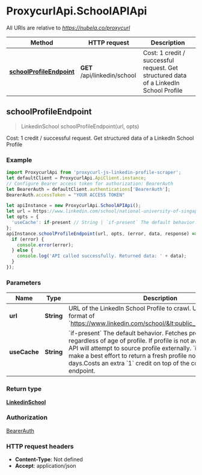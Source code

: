 # ProxycurlApi.SchoolAPIApi

All URIs are relative to *https://nubela.co/proxycurl*

Method | HTTP request | Description
------------- | ------------- | -------------
[**schoolProfileEndpoint**](SchoolAPIApi.md#schoolProfileEndpoint) | **GET** /api/linkedin/school | Cost: 1 credit / successful request. Get structured data of a LinkedIn School Profile



## schoolProfileEndpoint

> LinkedinSchool schoolProfileEndpoint(url, opts)

Cost: 1 credit / successful request. Get structured data of a LinkedIn School Profile

### Example

```javascript
import ProxycurlApi from 'proxycurl-js-linkedin-profile-scraper';
let defaultClient = ProxycurlApi.ApiClient.instance;
// Configure Bearer access token for authorization: BearerAuth
let BearerAuth = defaultClient.authentications['BearerAuth'];
BearerAuth.accessToken = "YOUR ACCESS TOKEN"

let apiInstance = new ProxycurlApi.SchoolAPIApi();
let url = https://www.linkedin.com/school/national-university-of-singapore; // String |      URL of the LinkedIn School Profile to crawl.      URL should be in the format of `https://www.linkedin.com/school/<public_identifier>`     
let opts = {
  'useCache': if-present // String | `if-present` The default behavior. Fetches profile from cache regardless of age of profile. If profile is not available in cache, API will attempt to source profile externally.  `if-recent` API will make a best effort to return a fresh profile no older than 29 days.Costs an extra `1` credit on top of the cost of the base endpoint.
};
apiInstance.schoolProfileEndpoint(url, opts, (error, data, response) => {
  if (error) {
    console.error(error);
  } else {
    console.log('API called successfully. Returned data: ' + data);
  }
});
```

### Parameters


Name | Type | Description  | Notes
------------- | ------------- | ------------- | -------------
 **url** | **String**|      URL of the LinkedIn School Profile to crawl.      URL should be in the format of &#x60;https://www.linkedin.com/school/&lt;public_identifier&gt;&#x60;      | 
 **useCache** | **String**| &#x60;if-present&#x60; The default behavior. Fetches profile from cache regardless of age of profile. If profile is not available in cache, API will attempt to source profile externally.  &#x60;if-recent&#x60; API will make a best effort to return a fresh profile no older than 29 days.Costs an extra &#x60;1&#x60; credit on top of the cost of the base endpoint. | [optional] 

### Return type

[**LinkedinSchool**](LinkedinSchool.md)

### Authorization

[BearerAuth](../README.md#BearerAuth)

### HTTP request headers

- **Content-Type**: Not defined
- **Accept**: application/json

